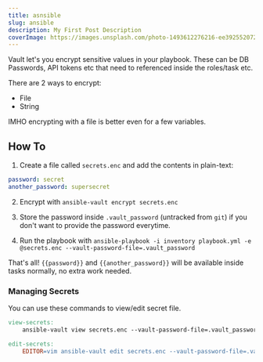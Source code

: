 ```yaml
---
title: asnsible
slug: ansible
description: My First Post Description
coverImage: https://images.unsplash.com/photo-1493612276216-ee3925520721?ixlib=rb-4.0.3&ixid=MnwxMjA3fDB8MHxwaG90by1wYWdlfHx8fGVufDB8fHx8&auto=format&fit=crop&w=464&q=80
---
```


Vault let's you encrypt sensitive values in your playbook. These can be DB Passwords, API tokens etc that need to referenced inside the roles/task etc.

There are 2 ways to encrypt:

- File
- String

IMHO encrypting with a file is better even for a few variables.

## How To

1. Create a file called `secrets.enc` and add the contents in plain-text:

```yaml
password: secret
another_password: supersecret
```

2. Encrypt with `ansible-vault encrypt secrets.enc`

3. Store the password inside `.vault_password` (untracked from `git`) if you don't want to provide the password everytime.

4. Run the playbook with `ansible-playbook -i inventory playbook.yml -e @secrets.enc --vault-password-file=.vault_password`

That's all! `{{password}}` and `{{another_password}}` will be available inside tasks normally, no extra work needed.

### Managing Secrets

You can use these commands to view/edit secret file.

```Makefile
view-secrets:
	ansible-vault view secrets.enc --vault-password-file=.vault_password

edit-secrets:
	EDITOR=vim ansible-vault edit secrets.enc --vault-password-file=.vault_password
```